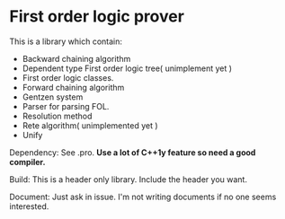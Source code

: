 
First order logic prover
==============
This is a library which contain:

 - Backward chaining algorithm
 - Dependent type First order logic tree( unimplement yet )
 - First order logic classes.
 - Forward chaining algorithm
 - Gentzen system
 - Parser for parsing FOL.
 - Resolution method
 - Rete algorithm( unimplemented yet )
 - Unify

Dependency: See .pro. **Use a lot of C++1y feature so need a good compiler.**

Build: This is a header only library. Include the header you want.

Document: Just ask in issue. I'm not writing documents if no one seems interested.
